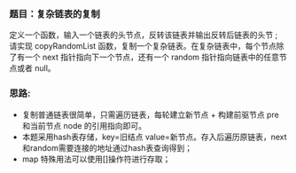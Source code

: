### 题目：复杂链表的复制
定义一个函数，输入一个链表的头节点，反转该链表并输出反转后链表的头节 ;   
请实现 copyRandomList 函数，复制一个复杂链表。在复杂链表中，每个节点除了有一个 next 指针指向下一个节点，还有一个 random 指针指向链表中的任意节点或者 null。


### 思路:         
* 复制普通链表很简单，只需遍历链表，每轮建立新节点 + 构建前驱节点 pre 和当前节点 node 的引用指向即可。  
* 本题采用hash表存储，key=旧结点  value=新节点。存入后遍历原链表，next和random需要连接的地址通过hash表查询得到；  
* map 特殊用法可以使用[]操作符进行存取；  
